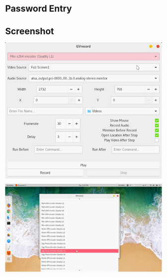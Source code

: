 # Password Entry


# Screenshot

![Alt text](https://raw.githubusercontent.com/yucefsourani/gvrecord/master/Screenshot%20from%202017-10-27%2016-36-58.jpg "Screenshot")


![Alt text](https://raw.githubusercontent.com/yucefsourani/gvrecord/master/Screenshot%20from%202017-10-24%2017-17-10.jpg "Screenshot")

